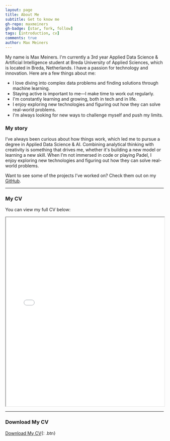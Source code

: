 ```yaml
---
layout: page
title: About Me
subtitle: Get to know me
gh-repo: maxmeiners
gh-badge: [star, fork, follow]
tags: [introduction, cv]
comments: true
author: Max Meiners
---
```


My name is Max Meiners. I'm currently a 3rd year Applied Data Science & Artificial Intelligence student at Breda University of Applied Sciences, which is located in Breda, Netherlands. I have a passion for technology and innovation. Here are a few things about me:

- I love diving into complex data problems and finding solutions through machine learning.
- Staying active is important to me—I make time to work out regularly.
- I'm constantly learning and growing, both in tech and in life.
- I enjoy exploring new technologies and figuring out how they can solve real-world problems.
- I'm always looking for new ways to challenge myself and push my limits.

### My story

I’ve always been curious about how things work, which led me to pursue a degree in Applied Data Science & AI. Combining analytical thinking with creativity is something that drives me, whether it's building a new model or learning a new skill. When I’m not immersed in code or playing Padel, I enjoy exploring new technologies and figuring out how they can solve real-world problems.

Want to see some of the projects I’ve worked on? Check them out on my [GitHub](https://github.com/maxmeiners).

---

### My CV

You can view my full CV below:

<iframe src="/assets/cv/Max_Meiners_CV.pdf" width="100%" height="600px">
  Your browser does not support iframes. You can download the CV using the button below.
</iframe>

---

### Download My CV

[Download My CV](assets/cv/Max_Meiners_CV.pdf){: .btn}
